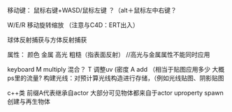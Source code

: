 移动键：
鼠标右键+WASD/鼠标左键
？（alt＋鼠标左中右键？

W/E/R 移动旋转缩放 （注意与C4D：ERT出入）

球体反射捕获与方体反射捕获

属性：
颜色
金属
高光
粗糙（指表面反射）  //高光与金属属性不能同时应用

keyboard M multiply 混合？
          T 调整uv (密度
          A add （相当于贴图应用多少 大概ps里的流量?
构建光线：对预计算光线构造进行存储，（例如光线贴图、阴影贴图

c++类
前缀A代表继承自actor
大部分可见物体都来自于actor
uproperty
spawn 创建与再生物体
